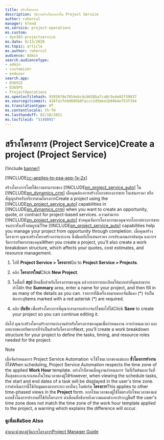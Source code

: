 ```yaml
---
title: สร้างโครงการ
description: วิธีการสร้างโครงการใน Project Service
author: ruhercul
manager: kfend
ms.service: project-operations
ms.custom:
- dyn365-projectservice
ms.date: 8/13/2020
ms.topic: article
ms.author: ruhercul
audience: Admin
search.audienceType:
- admin
- customizer
- enduser
search.app:
- D365CE
- D365PS
- ProjectOperations
ms.openlocfilehash: 93958f8e7654ebc4cb038ba7ca0c5e4e02f39937
ms.sourcegitcommit: 418fa1fe9d605b8faccc2d5dee1b04b4e753f194
ms.translationtype: HT
ms.contentlocale: th-TH
ms.lasthandoff: 02/10/2021
ms.locfileid: "5148891"
---
```

# <a name="create-a-project-project-service"></a><span data-ttu-id="3ab9e-103">สร้างโครงการ (Project Service)</span><span class="sxs-lookup"><span data-stu-id="3ab9e-103">Create a project (Project Service)</span></span>

[!include [banner](../includes/psa-now-project-operations.md)]

[!INCLUDE[cc-applies-to-psa-app-1x-2x](../includes/cc-applies-to-psa-app-1x-2x.md)]

<span data-ttu-id="3ab9e-104">สร้างโครงการโดยใช้ความสามารถของ [!INCLUDE[pn_project_service_auto](../includes/pn-project-service-auto.md)] ใน [!INCLUDE[pn_dynamics_crm](../includes/pn-dynamics-crm.md)] เมื่อคุณต้องการสร้างโอกาสทางการขาย ใบเสนอราคา หรือสัญญาสำหรับบริการตามโครงการ</span><span class="sxs-lookup"><span data-stu-id="3ab9e-104">Create a project using the [!INCLUDE[pn_project_service_auto](../includes/pn-project-service-auto.md)] capabilities in [!INCLUDE[pn_dynamics_crm](../includes/pn-dynamics-crm.md)] when you want to create an opportunity, quote, or contract for project-based services.</span></span> <span data-ttu-id="3ab9e-105">ความสามารถ [!INCLUDE[pn_project_service_auto](../includes/pn-project-service-auto.md)] ช่วยคุณจัดการโครงการของคุณจากโอกาสทางการขายจนกระทั่งเสร็จสมบูรณ์</span><span class="sxs-lookup"><span data-stu-id="3ab9e-105">The [!INCLUDE[pn_project_service_auto](../includes/pn-project-service-auto.md)] capabilities help you manage your project from opportunity through completion.</span></span> <span data-ttu-id="3ab9e-106">เมื่อคุณสร้างโครงการ คุณจะสร้างโครงสร้างการแบ่งงาน ซึ่งมีผลกับใบเสนอราคา การประมาณการต้นทุน และการจัดการทรัพยากรของคุณ</span><span class="sxs-lookup"><span data-stu-id="3ab9e-106">When you create a project, you’ll also create a work breakdown structure, which affects your quotes, cost estimates, and resource management.</span></span>  
  
1.  <span data-ttu-id="3ab9e-107">ไปที่ **Project Service > โครงการ**</span><span class="sxs-lookup"><span data-stu-id="3ab9e-107">Go to **Project Service > Projects**.</span></span>  
  
2.  <span data-ttu-id="3ab9e-108">คลิก **โครงการใหม่**</span><span class="sxs-lookup"><span data-stu-id="3ab9e-108">Click **New Project**.</span></span>  
  
3.  <span data-ttu-id="3ab9e-109">ในพื้นที่ **สรุป** ป้อนชื่อสำหรับโครงการของคุณ แล้วกรอกรายละเอียดให้มากเท่าที่คุณสามารถทำได้</span><span class="sxs-lookup"><span data-stu-id="3ab9e-109">In the **Summary** area, enter a name for your project, and then fill in as many of the details as you can.</span></span> <span data-ttu-id="3ab9e-110">รายการที่มีเครื่องหมายดอกจันสีแดง (\*) จำเป็นต้องระบุ</span><span class="sxs-lookup"><span data-stu-id="3ab9e-110">Items marked with a red asterisk (\*) are required.</span></span>  
  
4.  <span data-ttu-id="3ab9e-111">คลิก **บันทึก** เพื่อสร้างโครงการที่คุณจะสามารถทำการแก้ไขต่อไปได้</span><span class="sxs-lookup"><span data-stu-id="3ab9e-111">Click **Save** to create your project so you can continue editing it.</span></span>  
  
<span data-ttu-id="3ab9e-112">ถัดไป คุณจะสร้างโครงสร้างการแบ่งงานสำหรับโครงการของคุณเพื่อกำหนดงาน การกำหนดเวลา และบทบาทของทรัพยากรที่จำเป็นสำหรับโครงการ</span><span class="sxs-lookup"><span data-stu-id="3ab9e-112">Next, you’ll create a work breakdown structure for your project to define the tasks, timing, and resource roles needed for the project.</span></span>  

> [!NOTE]
> <span data-ttu-id="3ab9e-113">เมื่อจัดกำหนดการ Project Service Automation จะใช้โซนเวลาของแม่แบบ **ชั่วโมงการทำงาน** ที่ใช้</span><span class="sxs-lookup"><span data-stu-id="3ab9e-113">When scheduling, Project Service Automation respects the time zone of the applied **Work Hour** template.</span></span> <span data-ttu-id="3ab9e-114">อย่างไรก็ตามเมื่อดูงานกำหนดการ วันที่เริ่มต้นและวันที่สิ้นสุดของงานจะแสดงในโซนเวลาของผู้ใช้</span><span class="sxs-lookup"><span data-stu-id="3ab9e-114">However, when viewing the schedule tasks, the start and end dates of a task will be displayed in the user's time zone.</span></span> <span data-ttu-id="3ab9e-115">การดำเนินการนี้ใช้กับมุมมองแบบระยะเวลาอื่นๆ ในฟอร์ม **โครงการ**</span><span class="sxs-lookup"><span data-stu-id="3ab9e-115">This applies to other time-phased views in the **Project** form.</span></span> <span data-ttu-id="3ab9e-116">หากโซนเวลาของผู้ใช้ไม่ตรงกับโซนเวลาของแม่แบบชั่วโมงการทำงานที่ใช้กับโครงการ คำเตือนที่อธิบายถึงความแตกต่างจะปรากฏขึ้น</span><span class="sxs-lookup"><span data-stu-id="3ab9e-116">If the user's time zone does not match the time zone of the work hour template applied to the project, a warning which explains the difference will occur.</span></span> 
  
### <a name="see-also"></a><span data-ttu-id="3ab9e-117">ดูเพิ่มเติม</span><span class="sxs-lookup"><span data-stu-id="3ab9e-117">See Also</span></span>  
 [<span data-ttu-id="3ab9e-118">คำแนะนำของผู้จัดการโครงการ</span><span class="sxs-lookup"><span data-stu-id="3ab9e-118">Project Manager Guide</span></span>](../psa/project-manager-guide.md)
